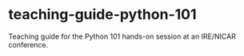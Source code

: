 # teaching-guide-python-101
Teaching guide for the Python 101 hands-on session at an IRE/NICAR conference.
